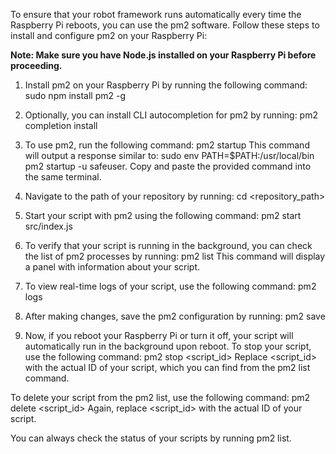 To ensure that your robot framework runs automatically every time the Raspberry Pi reboots, you can use the pm2 software. Follow these steps to install and configure pm2 on your Raspberry Pi:

**Note: Make sure you have Node.js installed on your Raspberry Pi before proceeding.**

1. Install pm2 on your Raspberry Pi by running the following command:
    sudo npm install pm2 -g
2. Optionally, you can install CLI autocompletion for pm2 by running:
    pm2 completion install
3. To use pm2, run the following command:
    pm2 startup
This command will output a response similar to: sudo env PATH=$PATH:/usr/local/bin pm2 startup -u safeuser. Copy and paste the provided command into the same terminal.

1. Navigate to the path of your repository by running:
    cd <repository_path>
2. Start your script with pm2 using the following command:
    pm2 start src/index.js
3. To verify that your script is running in the background, you can check the list of pm2 processes by running:
    pm2 list
This command will display a panel with information about your script.

1. To view real-time logs of your script, use the following command:
    pm2 logs
2. After making changes, save the pm2 configuration by running:
    pm2 save
3. Now, if you reboot your Raspberry Pi or turn it off, your script will automatically run in the background upon reboot.
To stop your script, use the following command:
    pm2 stop <script_id>
Replace <script_id> with the actual ID of your script, which you can find from the pm2 list command.

To delete your script from the pm2 list, use the following command:
    pm2 delete <script_id>
Again, replace <script_id> with the actual ID of your script.

You can always check the status of your scripts by running pm2 list.
